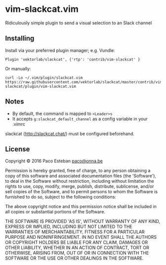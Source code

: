 # vim-slackcat.vim
Ridiculously simple plugin to send a visual selection to an Slack channel

## Installing

Install via your preferred plugin manager; e.g. Vundle:
```
Plugin 'vektorlab/slackcat', {'rtp': 'contrib/vim-slackcat' }
```

Or manually:
```
curl -Lo ~/.vim/plugin/slackcat.vim https://raw.githubusercontent.com/vektorlab/slackcat/master/contrib/vim-slackcat/plugin/vim-slackcat.vim
```

## Notes
* By default, the command is mapped to `<Leader>s`
* It accepts `g:slackcat_default_channel` as a config variable in your .vimrc

slackcat (http://slackcat.chat/) must be configured beforehand.

## License
Copyright © 2016 Paco Esteban <paco@onna.be>

Permission is hereby granted, free of charge, to any person obtaining
a copy of this software and associated documentation files (the 'Software'),
to deal in the Software without restriction, including without limitation
the rights to use, copy, modify, merge, publish, distribute, sublicense,
and/or sell copies of the Software, and to permit persons to whom the
Software is furnished to do so, subject to the following conditions:

The above copyright notice and this permission notice shall be included
in all copies or substantial portions of the Software.

THE SOFTWARE IS PROVIDED 'AS IS', WITHOUT WARRANTY OF ANY KIND,
EXPRESS OR IMPLIED, INCLUDING BUT NOT LIMITED TO THE WARRANTIES
OF MERCHANTABILITY, FITNESS FOR A PARTICULAR PURPOSE AND NONINFRINGEMENT.
IN NO EVENT SHALL THE AUTHORS OR COPYRIGHT HOLDERS BE LIABLE FOR ANY CLAIM,
DAMAGES OR OTHER LIABILITY, WHETHER IN AN ACTION OF CONTRACT,
TORT OR OTHERWISE, ARISING FROM, OUT OF OR IN CONNECTION WITH THE SOFTWARE
OR THE USE OR OTHER DEALINGS IN THE SOFTWARE.
